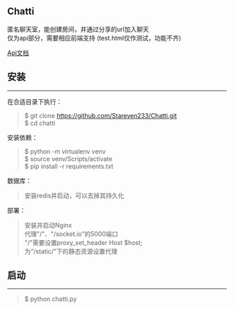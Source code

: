 ## Chatti
匿名聊天室，能创建房间，并通过分享的url加入聊天  
仅为api部分，需要相应前端支持 (test.html仅作测试，功能不齐)

[Api文档](https://www.showdoc.cc/771889282903906?page_id=4283096614900797)

## 安装
- - -
在合适目录下执行：
>$ git clone https://github.com/Stareven233/Chatti.git  
>$ cd chatti  

安装依赖：
>$ python -m virtualenv venv  
>$ source venv/Scripts/activate  
>$ pip install -r requirements.txt  

数据库：
>安装redis并启动，可以去掉其持久化  

部署：
>安装并启动Nginx  
>代理"/"、"/socket.io"的5000端口  
>"/"需要设置proxy_set_header Host $host;  
>为"/static/"下的静态资源设置代理  


## 启动
- - -
>$ python chatti.py
